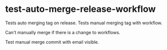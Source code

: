 # test-auto-merge-release-workflow

Tests auto merging tag on release.
Tests manual merging tag with workflow.

Can't manually merge if there is a change to workflows.

Test manual merge commit with email visible.
